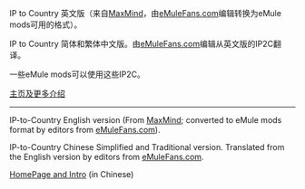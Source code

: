 IP to Country 英文版（来自[MaxMind](http://www.maxmind.com/)，由[eMuleFans.com](http://emulefans.com/)编辑转换为eMule mods可用的格式）。

IP to Country 简体和繁体中文版。由[eMuleFans.com](http://emulefans.com/)编辑从英文版的IP2C翻译。

一些eMule mods可以使用这些IP2C。

[主页及更多介绍](http://emulefans.com/news/plugin/ip-to-country/)


---


IP-to-Country English version (From [MaxMind](http://www.maxmind.com/); converted to eMule mods format by editors from [eMuleFans.com](http://emulefans.com/)).

IP-to-Country Chinese Simplified and Traditional version. Translated from the English version by editors from [eMuleFans.com](http://emulefans.com/).

[HomePage and Intro](http://emulefans.com/news/plugin/ip-to-country/) (in Chinese)